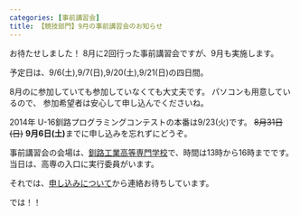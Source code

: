 ```yaml
---
categories: [事前講習会]
title: 【競技部門】9月の事前講習会のお知らせ
---
```

お待たせしました！
8月に2回行った事前講習会ですが、9月も実施します。

予定日は、9/6(土),9/7(日),9/20(土),9/21(日)の四日間。

8月のに参加していても参加していなくても大丈夫です。
パソコンも用意しているので、
参加希望者は安心して申し込んでくださいね。

2014年 U-16釧路プログラミングコンテストの本番は9/23(火)です。
<del datetime="2014-09-01T03:05:27+00:00">8月31日(日)</del> <strong>9月6日(土)</strong>までに申し込みを忘れずにどうぞ。

事前講習会の会場は、<a href="http://www.kushiro-ct.ac.jp/" title="釧路工業高等専門学校" target="_blank">釧路工業高等専門学校</a>で、時間は13時から16時までです。
当日は、高専の入口に実行委員がいます。

それでは、<a href="http://procon.kushi.ro/request" title="申し込みについて" target="_blank">申し込みについて</a>から連絡お待ちしています。

では！！